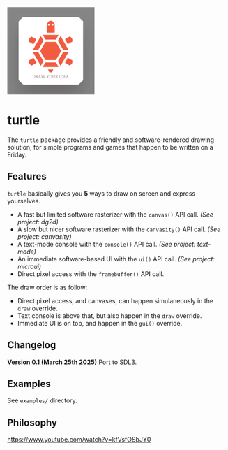 <img alt="logo" src="https://raw.githubusercontent.com/p0nce/turtle/master/logo.png" width="200">

# turtle

The `turtle` package provides a friendly and software-rendered drawing solution, for simple programs and games that happen to be written on a Friday.

## Features

`turtle` basically gives you **5** ways to draw on screen and express yourselves.

- A fast but limited software rasterizer with the `canvas()` API call. _(See project: dg2d)_
- A slow but nicer software rasterizer with the `canvasity()` API call. _(See project: canvasity)_
- A text-mode console with the `console()` API call. _(See project: text-mode)_
- An immediate software-based UI with the `ui()` API call. _(See project: microui)_
- Direct pixel access with the `framebuffer()` API call.

The draw order is as follow:
- Direct pixel access, and canvases, can happen simulaneously in the `draw` override.
- Text console is above that, but also happen in the `draw` override.
- Immediate UI is on top, and happen in the `gui()` override.


## Changelog

**Version 0.1 (March 25th 2025)** Port to SDL3.

## Examples

See `examples/` directory.





## Philosophy

https://www.youtube.com/watch?v=kfVsfOSbJY0